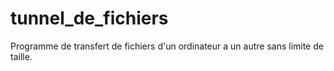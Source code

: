 # tunnel_de_fichiers
Programme de transfert de fichiers d'un ordinateur a un autre sans limite de taille.
